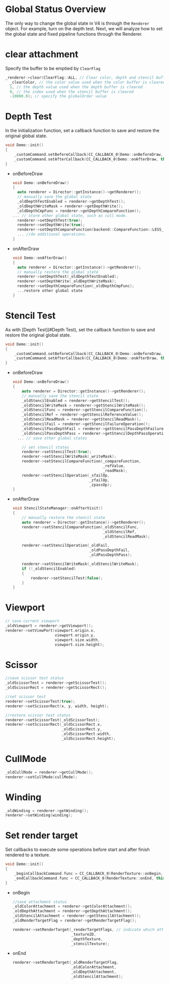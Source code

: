# Global Status Overview

The only way to change the global state in V4 is through the `Renderer` object. For example, turn on the depth test. Next, we will analyze how to set the global state and fixed pipeline functions through the Renderer.

# clear attachment

Specify the buffer to be emptied by `ClearFlag`

```c++
_renderer->clear(ClearFlag::ALL, // Clear color, depth and stencil buffer.
  _clearColor, // the color value used when the color buffer is cleared
  1, // the depth value used when the depth buffer is cleared
  0, // the index used when the stencil buffer is cleared
  -10000.0); // specify the globalOrder value
```

# Depth Test

In the initialization function, set a callback function to save and restore the original global state.

```c++
void Demo::init()
{
    _customCommand.setBeforeCallback(CC_CALLBACK_0(Demo::onBeforeDraw, this));
    _customCommand.setAfterCallback(CC_CALLBACK_0(Demo::onAfterDraw, this));
}
```

- onBeforeDraw

  ```c++
  void Demo::onBeforeDraw()
  {
    auto renderer = Director::getInstance()->getRenderer();
    // manually save the global state
    _oldDepthTestEnabled = renderer->getDepthTest();
    _oldDepthWriteMask = renderer->getDepthWrite();
    _oldDepthCmpFunc = renderer->getDepthCompareFunction();
  ... // store other global state, such as cull mode.
    renderer->setDepthTest(true);
    renderer->setDepthWrite(true);
    renderer->setDepthCompareFunction(backend::CompareFunction::LESS_EQUAL);
    ... //do additional operations.
  }
  ```

- onAfterDraw

  ```c++
  void Demo::onAfterDraw()
  {
    auto renderer = Director::getInstance()->getRenderer();
    // manually restore the global state
    renderer->setDepthTest(_oldDepthTestEnabled);
    renderer->setDepthWrite(_oldDepthWriteMask);
    renderer->setDepthCompareFunction(_oldDepthCmpFunc);
    ...restore other global state
  }
  ```

# Stencil Test

As with [Depth Test](#Depth Test), set the callback function to save and restore the original global state.

```c++
void Demo::init()
{
    _customCommand.setBeforeCallback(CC_CALLBACK_0(Demo::onBeforeDraw, this));
    _customCommand.setAfterCallback(CC_CALLBACK_0(Demo::onAfterDraw, this));
}
```

- onBeforeDraw

  ```c++
  void Demo::onBeforeDraw()
  {
      auto renderer = Director::getInstance()->getRenderer();
      // manually save the stencil state
      _oldStencilEnabled = renderer->getStencilTest();
      _oldStencilWriteMask = renderer->getStencilWriteMask();
      _oldStencilFunc = renderer->getStencilCompareFunction();
      _oldStencilRef = renderer->getStencilReferenceValue();
      _oldStencilReadMask = renderer->getStencilReadMask();
      _oldStencilFail = renderer->getStencilFailureOperation();
      _oldStencilPassDepthFail = renderer->getStencilPassDepthFailureOperation();
      _oldStencilPassDepthPass = renderer->getStencilDepthPassOperation();
    ... // save other global states
  
      // set stencil states
      renderer->setStencilTest(true);
      renderer->setStencilWriteMask(_writeMask);
      renderer->setStencilCompareFunction(_compareFunction,
                                          _refValue,
                                          _readMask);
      renderer->setStencilOperation(_sfailOp,
                                    _zfailOp,
                                    _zpassOp);
  }
  ```

- onAfterDraw

  ```c++
  void StencilStateManager::onAfterVisit()
  {
      // manually restore the stencil state
      auto renderer = Director::getInstance()->getRenderer();
      renderer->setStencilCompareFunction(_oldStencilFunc,
                                          _oldStencilRef,
                                          _oldStencilReadMask);
  
      renderer->setStencilOperation(_oldFail,
                                    _oldPassDepthFail,
                                    _oldPassDepthPass);
  
      renderer->setStencilWriteMask(_oldStencilWriteMask);
      if (!_oldStencilEnabled)
      {
          renderer->setStencilTest(false);
      }
  }
  ```

# Viewport

```c++
// save current viewport
_oldViewport = renderer->getViewport(); 
renderer->setViewPort(viewport.origin.x, 
                      viewport.origin.y, 
                      viewport.size.width, 
                      viewport.size.height);
```

# Scissor

```c++
//save scissor test status
_oldScissorTest = renderer->getScissorTest();
_oldScissorRect = renderer->getScissorRect();

//set scissor test
renderer->setScissorTest(true);
renderer->setScissorRect(x, y, width, height);

//restore scissor test status
renderer->setScissorTest(_oldScissorTest);
renderer->setScissorRect(_oldScissorRect.x, 
                         _oldScissorRect.y, 
                         _oldScissorRect.width, 
                         _oldScissorRect.height);
```

# CullMode

```c++
_oldCullMode = renderer->getCullMode();
renderer->setCullMode(cullMode);
```

# Winding

```c++
_oldWinding = renderer->getWinding();
renderer->setWinding(winding);
```

# Set render target

Set callbacks to execute some operations before start and after finish rendered to a texture.

```c++
void Demo::init()
{
  	_beginCallbackCommand.func = CC_CALLBACK_0(RenderTexture::onBegin, this);
    _endCallbackCommand.func = CC_CALLBACK_0(RenderTexture::onEnd, this);
}
```

- onBegin

  ```c++
  //save attachemnt status
  _oldColorAttachment = renderer->getColorAttachment();
  _oldDepthAttachment = renderer->getDepthAttachment();
  _oldStencilAttachment = renderer->getStencilAttachment();
  _oldRenderTargetFlag = renderer->getRenderTargetFlag();
  
  renderer->setRenderTarget(_renderTargetFlags, // indicate which attachment to be replaced 
                            _texture2D, 
                            _depthTexture, 
                            _stencilTexture);
  ```

- onEnd

  ```c++
  renderer->setRenderTarget(_oldRenderTargetFlag, 
                            _oldColorAttachment, 
                            _oldDepthAttachment, 
                            _oldStencilAttachment);
  ```
